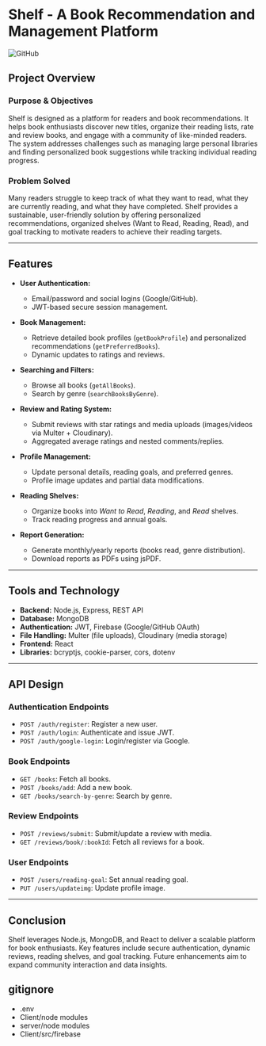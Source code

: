# Shelf - A Book Recommendation and Management Platform  

![GitHub](https://img.shields.io/badge/Repo-Shelf-8A2BE2)  

## Project Overview  

### Purpose & Objectives  
Shelf is designed as a platform for readers and book recommendations. It helps book enthusiasts discover new titles, organize their reading lists, rate and review books, and engage with a community of like-minded readers. The system addresses challenges such as managing large personal libraries and finding personalized book suggestions while tracking individual reading progress.  

### Problem Solved  
Many readers struggle to keep track of what they want to read, what they are currently reading, and what they have completed. Shelf provides a sustainable, user-friendly solution by offering personalized recommendations, organized shelves (Want to Read, Reading, Read), and goal tracking to motivate readers to achieve their reading targets.  

---

## Features  
- **User Authentication:**  
  - Email/password and social logins (Google/GitHub).  
  - JWT-based secure session management.  

- **Book Management:**  
  - Retrieve detailed book profiles (`getBookProfile`) and personalized recommendations (`getPreferredBooks`).  
  - Dynamic updates to ratings and reviews.  

- **Searching and Filters:**  
  - Browse all books (`getAllBooks`).  
  - Search by genre (`searchBooksByGenre`).  

- **Review and Rating System:**  
  - Submit reviews with star ratings and media uploads (images/videos via Multer + Cloudinary).  
  - Aggregated average ratings and nested comments/replies.  

- **Profile Management:**  
  - Update personal details, reading goals, and preferred genres.  
  - Profile image updates and partial data modifications.  

- **Reading Shelves:**  
  - Organize books into *Want to Read*, *Reading*, and *Read* shelves.  
  - Track reading progress and annual goals.  

- **Report Generation:**  
  - Generate monthly/yearly reports (books read, genre distribution).  
  - Download reports as PDFs using jsPDF.  

---

## Tools and Technology  
- **Backend:** Node.js, Express, REST API  
- **Database:** MongoDB  
- **Authentication:** JWT, Firebase (Google/GitHub OAuth)  
- **File Handling:** Multer (file uploads), Cloudinary (media storage)  
- **Frontend:** React  
- **Libraries:** bcryptjs, cookie-parser, cors, dotenv  

---

## API Design  
### Authentication Endpoints  
- `POST /auth/register`: Register a new user.  
- `POST /auth/login`: Authenticate and issue JWT.  
- `POST /auth/google-login`: Login/register via Google.  

### Book Endpoints  
- `GET /books`: Fetch all books.  
- `POST /books/add`: Add a new book.  
- `GET /books/search-by-genre`: Search by genre.  

### Review Endpoints  
- `POST /reviews/submit`: Submit/update a review with media.  
- `GET /reviews/book/:bookId`: Fetch all reviews for a book.  

### User Endpoints  
- `POST /users/reading-goal`: Set annual reading goal.  
- `PUT /users/updateimg`: Update profile image.  


---

## Conclusion  
Shelf leverages Node.js, MongoDB, and React to deliver a scalable platform for book enthusiasts. Key features include secure authentication, dynamic reviews, reading shelves, and goal tracking. Future enhancements aim to expand community interaction and data insights.  

## gitignore

- .env
- Client/node modules
- server/node modules
- Client/src/firebase

